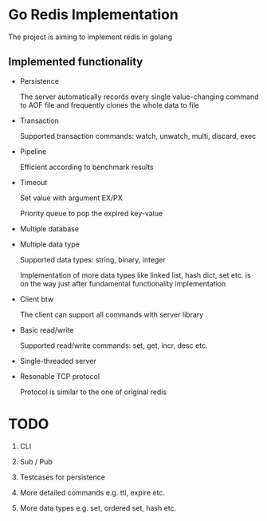 # Go Redis Implementation

The project is aiming to implement redis in golang

## Implemented functionality

- Persistence
  
  The server automatically records every single value-changing command to AOF file and frequently clones the whole data to file

- Transaction

  Supported transaction commands: watch, unwatch, multi, discard, exec

- Pipeline

  Efficient according to benchmark results

- Timeout

  Set value with argument EX/PX

  Priority queue to pop the expired key-value

- Multiple database

- Multiple data type

  Supported data types: string, binary, integer

  Implementation of more data types like linked list, hash dict, set etc. is on the way just after fundamental functionality implementation

- Client btw

  The client can support all commands with server library

- Basic read/write

  Supported read/write commands: set, get, incr, desc etc.

- Single-threaded server

- Resonable TCP protocol

  Protocol is similar to the one of original redis


# TODO

1. CLI

2. Sub / Pub

3. Testcases for persistence

4. More detailed commands e.g. ttl, expire etc.

5. More data types e.g. set, ordered set, hash etc.
